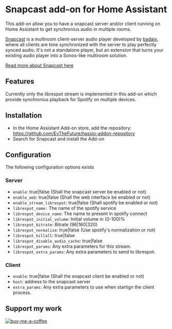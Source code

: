 # Snapcast add-on for Home Assistant

This add-on allow you to have a snapcast server and/or client running on Home Assistant to get synchronius audio in multiple rooms.

[Snapcast](https://github.com/badaix/snapcast) is a multiroom client-server audio player developed by [badaix](https://github.com/badaix), where all clients are time synchronized with the server to play perfectly synced audio. It's not a standalone player, but an extension that turns your existing audio player into a Sonos-like multiroom solution.

[Read more about Snapcast here](https://github.com/badaix/snapcast)

## Features
Currently only the librespot stream is implemented in this add-on which provide synchronius playback for Spotify on multiple devices.

## Installation
* In the Home Assistant Add-on store, add the repository: https://github.com/EvTheFuture/hassio-addon-repository
* Search for Snapcast and install the Add-on

## Configuration
The following configuration options exists

### Server
- `enable`: true|false (Shall the snapcast server be enabled or not)
- `enable_web`: true|false (Shall the web interface be enabled or not)
- `enable_stream_librespot`: true|false (Shall spotify be enabled or not)
- `librespot_name:` The name of the spotify service
- `librespot_device_name`: The name to present in spotify connect
- `librespot_initial_volume`: Initial volume in (0-100)%
- `librespot_bitrate`: Bitrate (96|160|320)
- `librespot_normalize`: true|false (Use spotify's normalization or not)
- `librespot_killall`: true|false 
- `librespot_disable_audio_cache`: true|false
- `librespot_params`: Any extra parameters for this stream.
- `librespot_extra_params`: Any extra parameters to send to librespot.

### Client
- `enable`: true|false (Shall the snapcast client be enabled or not)
- `host`: address to the snapcast server
- `extra_params`: Any extra parameters to use when startign the client process.

## Support my work
[![buy-me-a-coffee](https://www.buymeacoffee.com/assets/img/custom_images/orange_img.png)](https://www.buymeacoffee.com/EvTheFuture)
